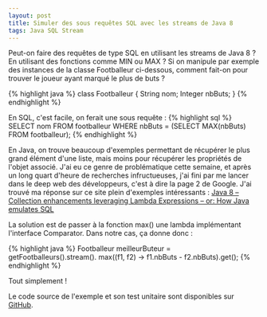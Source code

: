 ```yaml
---
layout: post
title: Simuler des sous requêtes SQL avec les streams de Java 8
tags: Java SQL Stream
---
```

Peut-on faire des requêtes de type SQL en utilisant les streams de Java 8 ? En utilisant des fonctions comme MIN ou MAX ? Si on manipule par exemple des instances de la classe Footballeur ci-dessous, comment fait-on pour trouver le joueur ayant marqué le plus de buts ?

{% highlight java %}
class Footballeur {
  String nom;
  Integer nbButs;
}
{% endhighlight %}

En SQL, c'est facile, on ferait une sous requête :
{% highlight sql %}
SELECT nom FROM footballeur
WHERE nbButs = (SELECT MAX(nbButs) FROM footballeur);
{% endhighlight %}

En Java, on trouve beaucoup d'exemples permettant de récupérer le plus grand élément d'une liste, 
mais moins pour récupérer les propriétés de l'objet associé. 
J'ai eu ce genre de problématique cette semaine, et après un long quart d'heure de recherches infructueuses, 
j'ai fini par me lancer dans le deep web des développeurs, c'est à dire la page 2 de Google. 
J'ai trouvé ma réponse sur ce site plein d'exemples intéressants : 
[Java 8 – Collection enhancements leveraging Lambda Expressions – or: How Java emulates SQL](https://technology.amis.nl/2013/10/05/java-8-collection-enhancements-leveraging-lambda-expressions-or-how-java-emulates-sql/)

La solution est de passer à la fonction max() une lambda implémentant l'interface Comparator. 
Dans notre cas, ça donne donc :

{% highlight java %}
Footballeur meilleurButeur = getFootballeurs().stream().
    		max((f1, f2) -> f1.nbButs - f2.nbButs).get();
{% endhighlight %}  

Tout simplement !

Le code source de l'exemple et son test unitaire sont disponibles sur [GitHub](https://github.com/jffourmond/java8-streams).

